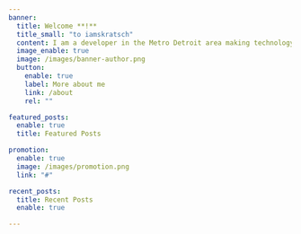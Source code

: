 ```yaml
---
banner:
  title: Welcome **!**
  title_small: "to iamskratsch"
  content: I am a developer in the Metro Detroit area making technology fun and attainable and changing the world one day at a time.
  image_enable: true
  image: /images/banner-author.png
  button:
    enable: true
    label: More about me
    link: /about
    rel: ""

featured_posts:
  enable: true
  title: Featured Posts

promotion:
  enable: true
  image: /images/promotion.png
  link: "#"

recent_posts:
  title: Recent Posts
  enable: true

---
```


